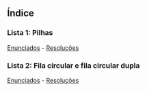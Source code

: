 ## Índice
### Lista 1: Pilhas
[Enunciados]() - [Resoluções]()
### Lista 2: Fila circular e fila circular dupla
[Enunciados]() - [Resoluções]()




[enum1]:<>
[enum2]:<>
[res1]:<https://github.com/davilimabr/estrutura-de-dados-I/tree/main/src/lista1>
[res2]:<https://github.com/davilimabr/estrutura-de-dados-I/tree/main/src/lista2>